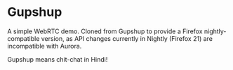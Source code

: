 Gupshup
=======

A simple WebRTC demo. Cloned from Gupshup to provide a
Firefox nightly-compatible version, as API changes
currently in Nightly (Firefox 21) are incompatible with Aurora.

Gupshup means chit-chat in Hindi!

<pre>

</pre>
